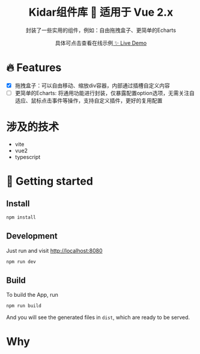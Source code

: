 <h1 align="center">Kidar组件库 🍥 适用于 Vue 2.x</h1>

<p align="center">
  封装了一些实用的组件，例如：自由拖拽盒子、更简单的Echarts
</p>

<p align="center">
 具体可点击查看在线示例<a href="https://kidarjs.github.io/kidar-vue/"> ✨ Live Demo</a>
</p>

# 🔥 Features

- [x] 拖拽盒子：可以自由移动、缩放div容器，内部通过插槽自定义内容
- [ ] 更简单的Echarts: 将通用功能进行封装，仅暴露配置option选项，无需关注自适应、鼠标点击事件等操作，支持自定义插件，更好的复用配置

# 涉及的技术
* vite
* vue2
* typescript

# 🚀 Getting started

## Install

```bash
npm install
```

## Development

Just run and visit [http://localhost:8080](http://localhost:8080)

```bash
npm run dev
```

## Build 

To build the App, run

```bash
npm run build
```

And you will see the generated files in `dist`, which are ready to be served.

# Why

